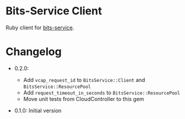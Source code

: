 # Bits-Service Client

Ruby client for [bits-service](https://github.com/cloudfoundry-incubator/bits-service).

# Changelog

* 0.2.0:
  - Add `vcap_request_id` to `BitsService::Client` and `BitsService::ResourcePool`
  - Add `request_timeout_in_seconds` to `BitsService::ResourcePool`
  - Move unit tests from CloudController to this gem

* 0.1.0: Initial version
